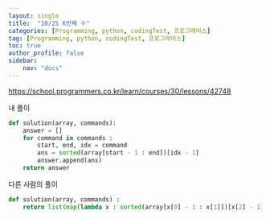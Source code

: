 ```yaml
---
layout: single
title:  "10/25 K번째 수"
categories: [Programming, python, codingTest, 프로그래머스]
tag: [Programming, python, codingTest, 프로그래머스]
toc: true
author_profile: false
sidebar:
    nav: "docs"
---
```


https://school.programmers.co.kr/learn/courses/30/lessons/42748



내 풀이

```python
def solution(array, commands):
    answer = []
    for command in commands :
        start, end, idx = command
        ans = sorted(array[start - 1 : end])[idx - 1]
        answer.append(ans)
    return answer
```



다른 사람의 풀이

```python
def solution(array, commands) :
    return list(map(lambda x : sorted(array[x[0] - 1 : x[1]])[x[2] - 1], commands))
```

